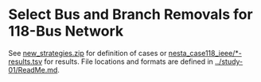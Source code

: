 Select Bus and Branch Removals for 118-Bus Network
==================================================

See [new_strategies.zip](new_strategies.zip) for definition of cases or [nesta_case118_ieee/*-results.tsv](nesta_case118_ieee/) for results.  File locations and formats are defined in [../study-01/ReadMe.md](../study-01/ReadMe.md#key-to-directories-and-files).
